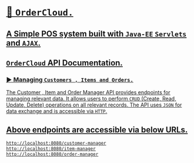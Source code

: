 # <u>🛒 `OrderCloud.`  <u>

## A Simple POS system built with  `Java-EE` `Servlets` and `AJAX`.


  
## `OrderCloud` API Documentation.

### ▶️ Managing `Customers , Items and Orders.`

The Customer , Item and Order Manager API provides endpoints for managing relevant data. It allows users to perform `CRUD` (Create, Read, Update, Delete) operations on all relevant records. The API uses `JSON` for data exchange and is accessible via `HTTP`.


## Above endpoints are accessible via below URLs.

```sh
http://localhost:8080/customer-manager
http://localhost:8080/item-manager
http://localhost:8080/order-manager
```










